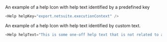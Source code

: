 An example of a help Icon with help text identified by a predefined key
```js
<Help helpKey="export.netsuite.executionContext" />
```

An example of a help Icon with help text identified by custom text.
```js
<Help helpText="This is some one-off help text that is not related to a specific resource field " />
```